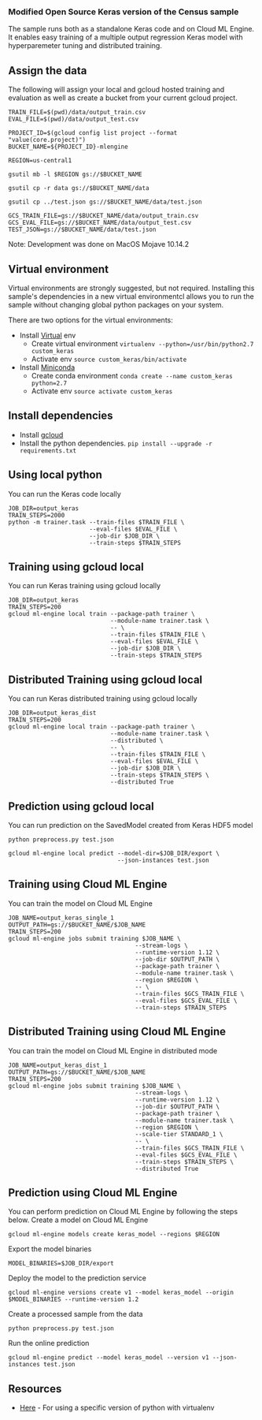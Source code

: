 ### Modified Open Source Keras version of the Census sample

The sample runs both as a standalone Keras code and on Cloud ML Engine. It enables easy training of a multiple output regression Keras model with hyperparemeter tuning and distributed training.

## Assign the data

The following will assign your local and gcloud hosted training and evaluation as well as create a bucket from your current gcloud project.

```
TRAIN_FILE=$(pwd)/data/output_train.csv
EVAL_FILE=$(pwd)/data/output_test.csv

PROJECT_ID=$(gcloud config list project --format "value(core.project)")
BUCKET_NAME=${PROJECT_ID}-mlengine

REGION=us-central1

gsutil mb -l $REGION gs://$BUCKET_NAME

gsutil cp -r data gs://$BUCKET_NAME/data

gsutil cp ../test.json gs://$BUCKET_NAME/data/test.json

GCS_TRAIN_FILE=gs://$BUCKET_NAME/data/output_train.csv
GCS_EVAL_FILE=gs://$BUCKET_NAME/data/output_test.csv
TEST_JSON=gs://$BUCKET_NAME/data/test.json
```

Note: Development was done on MacOS Mojave 10.14.2

## Virtual environment

Virtual environments are strongly suggested, but not required. Installing this
sample's dependencies in a new virtual environmentcl allows you to run the sample
without changing global python packages on your system.

There are two options for the virtual environments:

 * Install [Virtual](https://virtualenv.pypa.io/en/stable/) env
   * Create virtual environment `virtualenv --python=/usr/bin/python2.7 custom_keras`
   * Activate env `source custom_keras/bin/activate`
 * Install [Miniconda](https://conda.io/miniconda.html)
   * Create conda environment `conda create --name custom_keras python=2.7`
   * Activate env `source activate custom_keras`

## Install dependencies

 * Install [gcloud](https://cloud.google.com/sdk/gcloud/)
 * Install the python dependencies. `pip install --upgrade -r requirements.txt`

## Using local python

You can run the Keras code locally

```
JOB_DIR=output_keras
TRAIN_STEPS=2000
python -m trainer.task --train-files $TRAIN_FILE \
                       --eval-files $EVAL_FILE \
                       --job-dir $JOB_DIR \
                       --train-steps $TRAIN_STEPS
```

## Training using gcloud local

You can run Keras training using gcloud locally

```
JOB_DIR=output_keras
TRAIN_STEPS=200
gcloud ml-engine local train --package-path trainer \
                             --module-name trainer.task \
                             -- \
                             --train-files $TRAIN_FILE \
                             --eval-files $EVAL_FILE \
                             --job-dir $JOB_DIR \
                             --train-steps $TRAIN_STEPS
```

## Distributed Training using gcloud local

You can run Keras distributed training using gcloud locally

```
JOB_DIR=output_keras_dist
TRAIN_STEPS=200
gcloud ml-engine local train --package-path trainer \
                             --module-name trainer.task \
                             --distributed \
                             -- \
                             --train-files $TRAIN_FILE \
                             --eval-files $EVAL_FILE \
                             --job-dir $JOB_DIR \
                             --train-steps $TRAIN_STEPS \
                             --distributed True
```

## Prediction using gcloud local

You can run prediction on the SavedModel created from Keras HDF5 model

```
python preprocess.py test.json
```

```
gcloud ml-engine local predict --model-dir=$JOB_DIR/export \
                               --json-instances test.json
```

## Training using Cloud ML Engine

You can train the model on Cloud ML Engine

```
JOB_NAME=output_keras_single_1
OUTPUT_PATH=gs://$BUCKET_NAME/$JOB_NAME
TRAIN_STEPS=200
gcloud ml-engine jobs submit training $JOB_NAME \
                                    --stream-logs \
                                    --runtime-version 1.12 \
                                    --job-dir $OUTPUT_PATH \
                                    --package-path trainer \
                                    --module-name trainer.task \
                                    --region $REGION \
                                    -- \
                                    --train-files $GCS_TRAIN_FILE \
                                    --eval-files $GCS_EVAL_FILE \
                                    --train-steps $TRAIN_STEPS
```

## Distributed Training using Cloud ML Engine

You can train the model on Cloud ML Engine in distributed mode

```
JOB_NAME=output_keras_dist_1
OUTPUT_PATH=gs://$BUCKET_NAME/$JOB_NAME
TRAIN_STEPS=200
gcloud ml-engine jobs submit training $JOB_NAME \
                                    --stream-logs \
                                    --runtime-version 1.12 \
                                    --job-dir $OUTPUT_PATH \
                                    --package-path trainer \
                                    --module-name trainer.task \
                                    --region $REGION \
                                    --scale-tier STANDARD_1 \
                                    -- \
                                    --train-files $GCS_TRAIN_FILE \
                                    --eval-files $GCS_EVAL_FILE \
                                    --train-steps $TRAIN_STEPS \
                                    --distributed True

```

## Prediction using Cloud ML Engine

You can perform prediction on Cloud ML Engine by following the steps below.
Create a model on Cloud ML Engine

```
gcloud ml-engine models create keras_model --regions $REGION
```

Export the model binaries

```
MODEL_BINARIES=$JOB_DIR/export
```

Deploy the model to the prediction service

```
gcloud ml-engine versions create v1 --model keras_model --origin $MODEL_BINARIES --runtime-version 1.2
```

Create a processed sample from the data

```
python preprocess.py test.json

```

Run the online prediction

```
gcloud ml-engine predict --model keras_model --version v1 --json-instances test.json
```

## Resources

* [Here](https://stackoverflow.com/questions/1534210/use-different-python-version-with-virtualenv) - For using a specific version of python with virtualenv